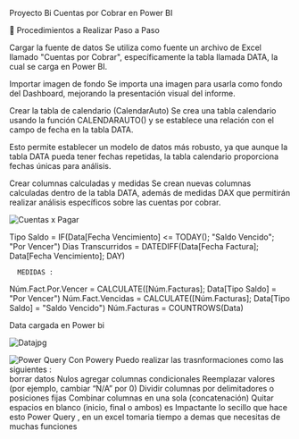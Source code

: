 Proyecto Bi  Cuentas por Cobrar en Power BI

🔄 Procedimientos a Realizar Paso a Paso

Cargar la fuente de datos
Se utiliza como fuente un archivo de Excel llamado "Cuentas por Cobrar", específicamente la tabla llamada DATA, la cual se carga en Power BI.

Importar imagen de fondo
Se importa una imagen para usarla como fondo del Dashboard, mejorando la presentación visual del informe.

Crear la tabla de calendario (CalendarAuto)
Se crea una tabla calendario usando la función CALENDARAUTO() y se establece una relación con el campo de fecha en la tabla DATA.

Esto permite establecer un modelo de datos más robusto, ya que aunque la tabla DATA pueda tener fechas repetidas, la tabla calendario proporciona fechas únicas para análisis.

Crear columnas calculadas y medidas
Se crean nuevas columnas calculadas dentro de la tabla DATA, además de medidas DAX que permitirán realizar análisis específicos sobre las cuentas por cobrar.

   ![Cuentas x Pagar ](https://github.com/user-attachments/assets/f6b413ba-3287-4360-aabe-78597e3c0c30)
 

   
Tipo Saldo = IF(Data[Fecha Vencimiento] <= TODAY(); "Saldo Vencido"; "Por Vencer") 
Dias Transcurridos = DATEDIFF(Data[Fecha Factura]; Data[Fecha Vencimiento]; DAY) 


      MEDIDAS : 
Núm.Fact.Por.Vencer = CALCULATE([Núm.Facturas]; Data[Tipo Saldo] = "Por Vencer") 
Núm.Fact.Vencidas = CALCULATE([Núm.Facturas]; Data[Tipo Saldo] = "Saldo Vencido") 
Núm.Facturas = COUNTROWS(Data)

Data cargada en Power bi 

![Datajpg](https://github.com/user-attachments/assets/2d1c69b2-7aca-4592-b811-e41b23475a84)



![Power Query](https://github.com/user-attachments/assets/ac8f7fc4-32a6-4f06-b496-3c02a4a5f70b)
Con Powery Puedo realizar las trasnformaciones como las siguientes :  
borrar datos Nulos 
agregar columnas condicionales 
Reemplazar valores (por ejemplo, cambiar “N/A” por 0) 
Dividir columnas por delimitadores o posiciones fijas
Combinar columnas en una sola (concatenación)
Quitar espacios en blanco (inicio, final o ambos)
 es Impactante lo secillo que hace esto Power Query , en un excel tomaria tiempo a demas que necesitas de muchas funciones
